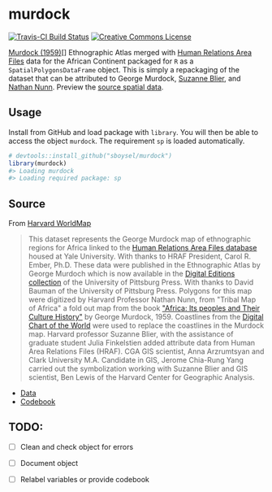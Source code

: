 # murdock

[![Travis-CI Build Status](https://travis-ci.org/sboysel/murdock.svg?branch=master)](https://travis-ci.org/sboysel/murdock)
<a rel="license" href="http://creativecommons.org/licenses/by-nc-sa/3.0/"><img
alt="Creative Commons License" style="border-width:0"
src="https://i.creativecommons.org/l/by-nc-sa/3.0/80x15.png" /></a>

[Murdock (1959)](http://core.tdar.org/document/85572)[] Ethnographic Atlas merged 
with [Human Relations Area Files](http://hraf.yale.edu/) data for the African 
Continent packaged for `R` as a `SpatialPolygonsDataFrame` object.  This is simply
a repackaging of the dataset that can be attributed to George Murdock, [Suzanne 
Blier](http://scholar.harvard.edu/blier/home), and 
[Nathan Nunn](http://scholar.harvard.edu/nunn/home). Preview the [source spatial data](https://github.com/sboysel/murdock/blob/master/data-raw/Murdock_EA_2011_vkZ.geojson).

## Usage
Install from GitHub and load package with `library`.  You will then be able to 
access the object `murdock`.  The requirement `sp` is loaded automatically.
```r
# devtools::install_github("sboysel/murdock")
library(murdock)
#> Loading murdock
#> Loading required package: sp
```

## Source

From [Harvard WorldMap](https://worldmap.harvard.edu/data/geonode:Murdock_EA_2011_vkZ)

> This dataset represents the George Murdock map of ethnographic regions for 
> Africa linked to the [Human Relations Area Files database](http://www.yale.edu/hraf//) 
> housed at Yale University. With thanks to HRAF President, Carol R. Ember, Ph.D. 
> These data were published in the Ethnographic Atlas by George Murdoch which is 
> now available in the 
> [Digital Editions collection](http://www.library.pitt.edu/articles/database_info/hraf.html) 
> of the University of Pittsburg Press. With thanks to David Bauman of the 
> University of Pittsburg Press. Polygons for this map were digitized by Harvard 
> Professor Nathan Nunn, from "Tribal Map of Africa" a fold out map from the 
> book ["Africa: Its peoples and Their Culture History"](http://www.worldcat.org/oclc/224494) 
> by George Murdock, 1959.  Coastlines from the 
> [Digital Chart of the World](http://www.worldcat.org/oclc/26783779) 
> were used to replace the coastlines in the Murdock map.  Harvard professor 
> Suzanne Blier, with the assistance of graduate student Julia Finkelstien added 
> attribute data from Human Area Relations Files (HRAF). CGA GIS scientist, Anna 
> Arzrumtsyan and Clark University M.A. Candidate in GIS, Jerome Chia-Rung Yang 
> carried out the symbolization working with Suzanne Blier and GIS scientist, 
> Ben Lewis of the Harvard Center for Geographic Analysis.

* [Data](https://worldmap.harvard.edu/data/geonode:Murdock_EA_2011_vkZ)
* [Codebook](http://intersci.ss.uci.edu/wiki/index.php/Ethnographic_Atlas#Rdata_format_version_of_Ethnographic_Atlas)

## TODO:

- [ ] Clean and check object for errors
- [ ] Document object
- [ ] Relabel variables or provide codebook

